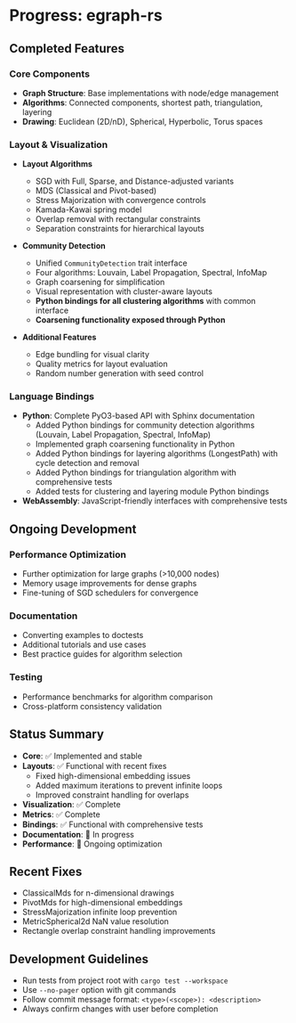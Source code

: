 # Progress: egraph-rs

## Completed Features

### Core Components

- **Graph Structure**: Base implementations with node/edge management
- **Algorithms**: Connected components, shortest path, triangulation, layering
- **Drawing**: Euclidean (2D/nD), Spherical, Hyperbolic, Torus spaces

### Layout & Visualization

- **Layout Algorithms**

  - SGD with Full, Sparse, and Distance-adjusted variants
  - MDS (Classical and Pivot-based)
  - Stress Majorization with convergence controls
  - Kamada-Kawai spring model
  - Overlap removal with rectangular constraints
  - Separation constraints for hierarchical layouts

- **Community Detection**

  - Unified `CommunityDetection` trait interface
  - Four algorithms: Louvain, Label Propagation, Spectral, InfoMap
  - Graph coarsening for simplification
  - Visual representation with cluster-aware layouts
  - **Python bindings for all clustering algorithms** with common interface
  - **Coarsening functionality exposed through Python**

- **Additional Features**
  - Edge bundling for visual clarity
  - Quality metrics for layout evaluation
  - Random number generation with seed control

### Language Bindings

- **Python**: Complete PyO3-based API with Sphinx documentation
  - Added Python bindings for community detection algorithms (Louvain, Label Propagation, Spectral, InfoMap)
  - Implemented graph coarsening functionality in Python
  - Added Python bindings for layering algorithms (LongestPath) with cycle detection and removal
  - Added Python bindings for triangulation algorithm with comprehensive tests
  - Added tests for clustering and layering module Python bindings
- **WebAssembly**: JavaScript-friendly interfaces with comprehensive tests

## Ongoing Development

### Performance Optimization

- Further optimization for large graphs (>10,000 nodes)
- Memory usage improvements for dense graphs
- Fine-tuning of SGD schedulers for convergence

### Documentation

- Converting examples to doctests
- Additional tutorials and use cases
- Best practice guides for algorithm selection

### Testing

- Performance benchmarks for algorithm comparison
- Cross-platform consistency validation

## Status Summary

- **Core**: ✅ Implemented and stable
- **Layouts**: ✅ Functional with recent fixes
  - Fixed high-dimensional embedding issues
  - Added maximum iterations to prevent infinite loops
  - Improved constraint handling for overlaps
- **Visualization**: ✅ Complete
- **Metrics**: ✅ Complete
- **Bindings**: ✅ Functional with comprehensive tests
- **Documentation**: 🔄 In progress
- **Performance**: 🔄 Ongoing optimization

## Recent Fixes

- ClassicalMds for n-dimensional drawings
- PivotMds for high-dimensional embeddings
- StressMajorization infinite loop prevention
- MetricSpherical2d NaN value resolution
- Rectangle overlap constraint handling improvements

## Development Guidelines

- Run tests from project root with `cargo test --workspace`
- Use `--no-pager` option with git commands
- Follow commit message format: `<type>(<scope>): <description>`
- Always confirm changes with user before completion
